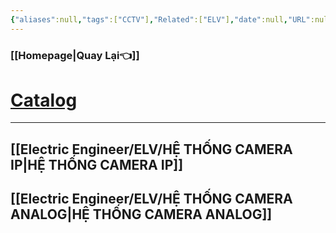 ```yaml
---
{"aliases":null,"tags":["CCTV"],"Related":["ELV"],"date":null,"URL":null,"Author":null,"dg-publish":true,"permalink":"/Electric Engineer/ELV/Hệ thống CCTV/","dgPassFrontmatter":true,"noteIcon":"2","created":"2024-01-19T05:28:19.815+07:00","updated":"2024-01-09T15:42:40.000+07:00"}
---
```


### [[Homepage\|Quay Lại👈]]

# [Catalog](https://onedrive.live.com/?id=5789757131C7DAFA%21107294&cid=5789757131C7DAFA)

---
 ## [[Electric Engineer/ELV/HỆ THỐNG CAMERA IP\|HỆ THỐNG CAMERA IP]]
 ## [[Electric Engineer/ELV/HỆ THỐNG CAMERA ANALOG\|HỆ THỐNG CAMERA ANALOG]]
 